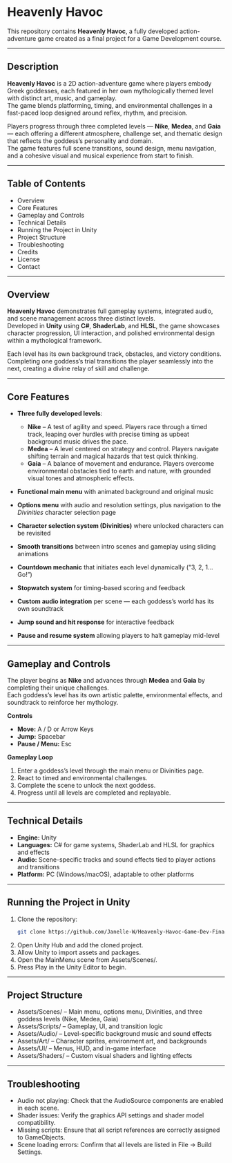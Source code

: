 # Heavenly Havoc

This repository contains **Heavenly Havoc**, a fully developed action-adventure game created as a final project for a Game Development course.

---

## Description
**Heavenly Havoc** is a 2D action-adventure game where players embody Greek goddesses, each featured in her own mythologically themed level with distinct art, music, and gameplay.  
The game blends platforming, timing, and environmental challenges in a fast-paced loop designed around reflex, rhythm, and precision.

Players progress through three completed levels — **Nike**, **Medea**, and **Gaia** — each offering a different atmosphere, challenge set, and thematic design that reflects the goddess’s personality and domain.  
The game features full scene transitions, sound design, menu navigation, and a cohesive visual and musical experience from start to finish.

---

## Table of Contents
- Overview  
- Core Features  
- Gameplay and Controls  
- Technical Details  
- Running the Project in Unity  
- Project Structure  
- Troubleshooting  
- Credits  
- License  
- Contact  

---

## Overview
**Heavenly Havoc** demonstrates full gameplay systems, integrated audio, and scene management across three distinct levels.  
Developed in **Unity** using **C#**, **ShaderLab**, and **HLSL**, the game showcases character progression, UI interaction, and polished environmental design within a mythological framework.

Each level has its own background track, obstacles, and victory conditions. Completing one goddess’s trial transitions the player seamlessly into the next, creating a divine relay of skill and challenge.

---

## Core Features
- **Three fully developed levels**:
  - **Nike** – A test of agility and speed. Players race through a timed track, leaping over hurdles with precise timing as upbeat background music drives the pace.  
  - **Medea** – A level centered on strategy and control. Players navigate shifting terrain and magical hazards that test quick thinking.  
  - **Gaia** – A balance of movement and endurance. Players overcome environmental obstacles tied to earth and nature, with grounded visual tones and atmospheric effects.  

- **Functional main menu** with animated background and original music  
- **Options menu** with audio and resolution settings, plus navigation to the *Divinities* character selection page  
- **Character selection system (Divinities)** where unlocked characters can be revisited  
- **Smooth transitions** between intro scenes and gameplay using sliding animations  
- **Countdown mechanic** that initiates each level dynamically (“3, 2, 1… Go!”)  
- **Stopwatch system** for timing-based scoring and feedback  
- **Custom audio integration** per scene — each goddess’s world has its own soundtrack  
- **Jump sound and hit response** for interactive feedback  
- **Pause and resume system** allowing players to halt gameplay mid-level  

---

## Gameplay and Controls
The player begins as **Nike** and advances through **Medea** and **Gaia** by completing their unique challenges.  
Each goddess’s level has its own artistic palette, environmental effects, and soundtrack to reinforce her mythology.

**Controls**
- **Move:** A / D or Arrow Keys  
- **Jump:** Spacebar  
- **Pause / Menu:** Esc  

**Gameplay Loop**
1. Enter a goddess’s level through the main menu or Divinities page.  
2. React to timed and environmental challenges.  
3. Complete the scene to unlock the next goddess.  
4. Progress until all levels are completed and replayable.  

---

## Technical Details
- **Engine:** Unity  
- **Languages:** C# for game systems, ShaderLab and HLSL for graphics and effects  
- **Audio:** Scene-specific tracks and sound effects tied to player actions and transitions  
- **Platform:** PC (Windows/macOS), adaptable to other platforms  

---

## Running the Project in Unity
1. Clone the repository:
   ```bash
   git clone https://github.com/Janelle-W/Heavenly-Havoc-Game-Dev-Final-Project.git
   ```
2. Open Unity Hub and add the cloned project.  
3. Allow Unity to import assets and packages.  
4. Open the MainMenu scene from Assets/Scenes/.  
5. Press Play in the Unity Editor to begin.  

---

## Project Structure
- Assets/Scenes/ – Main menu, options menu, Divinities, and three goddess levels (Nike, Medea, Gaia)  
- Assets/Scripts/ – Gameplay, UI, and transition logic  
- Assets/Audio/ – Level-specific background music and sound effects  
- Assets/Art/ – Character sprites, environment art, and backgrounds  
- Assets/UI/ – Menus, HUD, and in-game interface  
- Assets/Shaders/ – Custom visual shaders and lighting effects  

---

## Troubleshooting
- Audio not playing: Check that the AudioSource components are enabled in each scene.  
- Shader issues: Verify the graphics API settings and shader model compatibility.  
- Missing scripts: Ensure that all script references are correctly assigned to GameObjects.  
- Scene loading errors: Confirm that all levels are listed in File → Build Settings.  
